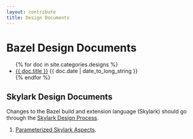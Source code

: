 ```yaml
---
layout: contribute
title: Design Documents
---
```


# Bazel Design Documents

<ul>
{% for doc in site.categories.designs %}
  <li><a href="{{ doc.url }}">{{ doc.title }}</a>
      {{ doc.date | date_to_long_string }}</a></li>
{% endfor %}
</ul>



## Skylark Design Documents

Changes to the Bazel build and extension language (Skylark) should go
through the [Skylark Design Process](/designs/skylark-design-process.md).

1. [Parameterized Skylark Aspects](/designs/skylark-parameterized-aspects.md).
